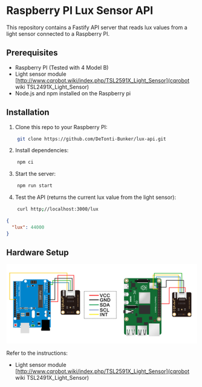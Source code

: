 # Raspberry PI Lux Sensor API

This repository contains a Fastify API server that reads lux values from a light sensor connected to a Raspberry PI.

## Prerequisites

- Raspberry PI (Tested with 4 Model B)
- Light sensor module [http://www.cqrobot.wiki/index.php/TSL2591X_Light_Sensor](cqrobot wiki TSL2491X_Light_Sensor)
- Node.js and npm installed on the Raspberry pi

## Installation

1. Clone this repo to your Raspberry PI:

```bash
    git clone https://github.com/DeTonti-Bunker/lux-api.git
```

2. Install dependencies:

```bash
    npm ci
```

3. Start the server:

```bash
    npm run start
```

4. Test the API (returns the current lux value from the light sensor):

```bash
    curl http;//localhost:3000/lux
```

```json
{
  "lux": 44000
}
```

## Hardware Setup

![Sensor Wiring](./images/TSL25911-73.jpg)

Refer to the instructions:

- Light sensor module [http://www.cqrobot.wiki/index.php/TSL2591X_Light_Sensor](cqrobot wiki TSL2491X_Light_Sensor)
